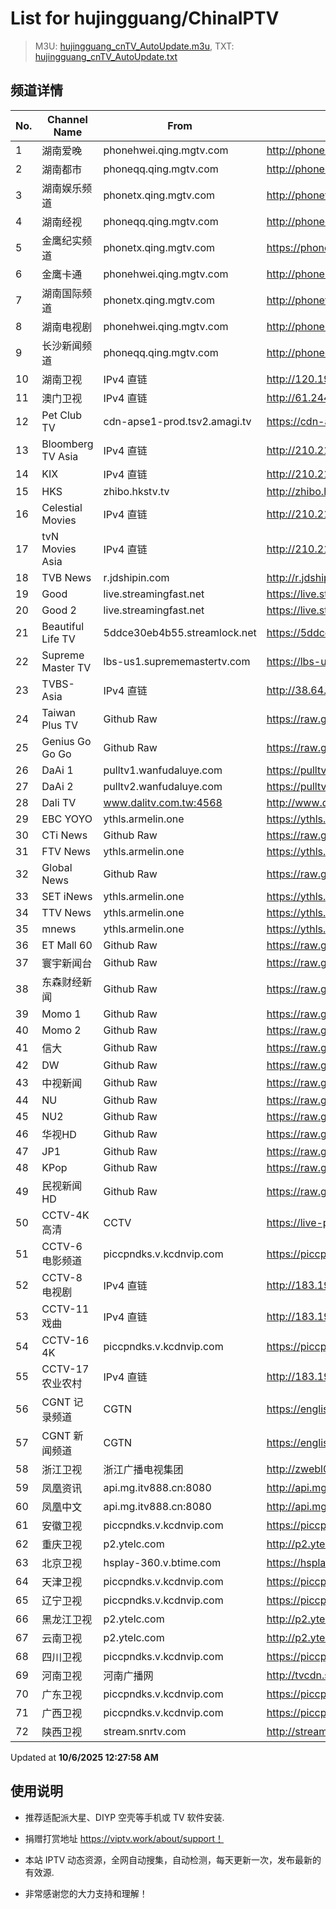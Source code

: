 # List for **hujingguang/ChinaIPTV**

> M3U: [hujingguang_cnTV_AutoUpdate.m3u](./hujingguang_cnTV_AutoUpdate.m3u ), TXT: [hujingguang_cnTV_AutoUpdate.txt](./txt/hujingguang_cnTV_AutoUpdate.txt )

## 频道详情

| No. | Channel Name | From | Source |
| --- | ------------ | ---- | ------ |
| 1 | 湖南爱晚 | phonehwei.qing.mgtv.com | <http://phonehwei.qing.mgtv.com/nn_live/nn_x64/dWlwPTEwNi4xNC4zOC41NSZ0ZXJtPTUmcWlkPSZjZG5leF9pZD1od19waG9uZSZjaHM9JmRlZj0xJnM9ODIzYTk5ZjhjZGEzNDFlMmMzN2RiZTMyM2FkMGRlODYmdWlkPSZ1dWlkPTJiZDllNzQxY2MyMDlhYjVkNGNkYmZlMWJmNjNkYzgzLTZhMGUyNjM3JnY9MiZhcz0wJmVzPTE3NTk3MDEzNzg,/HNGGMPP360.m3u8> |
| 2 | 湖南都市 | phoneqq.qing.mgtv.com | <http://phoneqq.qing.mgtv.com/nn_live/nn_x64/dWlwPTEwNi4xNC4zOC41NSZ0ZXJtPTUmcWlkPSZjZG5leF9pZD1xcV9waG9uZV9saXZlJmNocz0mZGVmPTEmcz1lOGViNDIxODFiODUyMzRmMDZlMjE0MGRjM2MwMWY1MSZ1aWQ9JnV1aWQ9MTFlZWFiMjM2ODRkNjYzMWJlM2M0NjYyMTQwOWI5OGItNmEwZTI2Mzcmdj0yJmFzPTAmZXM9MTc1OTY5NDQ0Mw,,/HNDSMPP360.m3u8> |
| 3 | 湖南娱乐频道 | phonetx.qing.mgtv.com | <http://phonetx.qing.mgtv.com/nn_live/nn_x64/dWlwPTEwNi4xNC4zOC41NSZ0ZXJtPTUmcWlkPSZjZG5leF9pZD10eF9waG9uZV9saXZlJmNocz0mZGVmPTEmcz1mZGQ1ZGIxYTAzNzViYmIwNGViZjRjMWZmMDY4NTcyZSZ1aWQ9JnV1aWQ9NmY2YWFhZmJmNmUxODE2ZjFkYTYzOTAwYWZmMmU5NmUtNmEwZTI2Mzcmdj0yJmFzPTAmZXM9MTc1OTY5ODE1Mg,,/HNYLMPP360.m3u8> |
| 4 | 湖南经视 | phoneqq.qing.mgtv.com | <http://phoneqq.qing.mgtv.com/nn_live/nn_x64/dWlwPTEwNi4xNC4zOC41NSZ0ZXJtPTUmcWlkPSZjZG5leF9pZD1xcV9waG9uZV9saXZlJmNocz0mZGVmPTEmcz1iODVhNDJmZWQ5ZDgwNGI5OTU2MzNkNDU1OTRiYWMzMiZ1aWQ9JnV1aWQ9OWZmMWU0NmRkODM5NmZkMzU4NWExYWU0NzQ5ODU5MmEtNmEwZTI2Mzcmdj0yJmFzPTAmZXM9MTc1OTY5NDQyMw,,/HNJSMPP360.m3u8> |
| 5 | 金鹰纪实频道 | phonetx.qing.mgtv.com | <https://phonetx.qing.mgtv.com/nn_live/nn_x64/dWlwPTEwNi4xNC4zOC41NSZ0ZXJtPTUmcWlkPSZjZG5leF9pZD10eF9waG9uZV9saXZlJmNocz0mZGVmPTEmcz0zMjU3ODNkMTllMTNjNmFjMjljMTYzOTI2ODJiMGFlNiZ1aWQ9JnV1aWQ9YWVkZThjMDkzNDJiYjM5ZGE4NjQ5NTEyMzAwMzRhNzItNmEwZTI2Mzcmdj0yJmFzPTAmZXM9MTc1OTY5ODAyOA,,/JYJSMPP360.m3u8> |
| 6 | 金鹰卡通 | phonehwei.qing.mgtv.com | <http://phonehwei.qing.mgtv.com/nn_live/nn_x64/dWlwPTEwNi4xNC4zOC41NSZ0ZXJtPTUmcWlkPSZjZG5leF9pZD1od19waG9uZSZjaHM9JmRlZj0xJnM9ZDg5ZmQzNDFmYzIyNGRkN2UzYmM3MWVlZjA1NGZiZWYmdWlkPSZ1dWlkPTBkNjRlOGQyY2M2Y2ZjZjY3NzVmNzdmYzlmY2U3NjJiLTZhMGUyNjM3JnY9MiZhcz0wJmVzPTE3NTk2OTE4OTc,/JYKTMPP360.m3u8> |
| 7 | 湖南国际频道 | phonetx.qing.mgtv.com | <http://phonetx.qing.mgtv.com/nn_live/nn_x64/dWlwPTEwNi4xNC4zOC41NSZ0ZXJtPTUmcWlkPSZjZG5leF9pZD10eF9waG9uZV9saXZlJmNocz0mZGVmPTEmcz04MWE5MTFiOTA5NzM2ZGIzMGIyZGUyNTdlNTAxMzVhNiZ1aWQ9JnV1aWQ9OWUyYjkyOWRkZjEwMThiODYwNGE1ZGZiNTk1NTE1NzQtNmEwZTI2Mzcmdj0yJmFzPTAmZXM9MTc1OTcwMTUxMg,,/HNGJMPP360.m3u8> |
| 8 | 湖南电视剧 | phonehwei.qing.mgtv.com | <http://phonehwei.qing.mgtv.com/nn_live/nn_x64/dWlwPTEwNi4xNC4zOC41NSZ0ZXJtPTUmcWlkPSZjZG5leF9pZD1od19waG9uZSZjaHM9JmRlZj0xJnM9OTEzOWMyNjAyMjM1YzAyNmI0YzYxNmFlN2I2OGJmN2EmdWlkPSZ1dWlkPTI0ZTYyZmNmYmE2YTEwMjY3Yzg2MTM1NmQwOWQ3OTEzLTZhMGUyNjM3JnY9MiZhcz0wJmVzPTE3NTk2OTQxODQ,/HNDSJMPP360.m3u8> |
| 9 | 长沙新闻频道 | phoneqq.qing.mgtv.com | <http://phoneqq.qing.mgtv.com/nn_live/nn_x64/dWlwPTEwNi4xNC4zOC41NSZ0ZXJtPTUmcWlkPSZjZG5leF9pZD1xcV9waG9uZV9saXZlJmNocz0mZGVmPTEmcz1kOGNmMDg0YjhhZjVlNzliYWUxMzBkMzVkY2Q1YTE4ZSZ1aWQ9JnV1aWQ9YzA3MDQyNGExYjgzMTE0ZDE2MDQ2NGNmZmM1YmRiOWQtNmEwZTI2Mzcmdj0yJmFzPTAmZXM9MTc1OTcwODU5Nw,,/CSXWMPP360.m3u8> |
| 10 | 湖南卫视 | IPv4 直链 | <http://120.196.232.43:8088/rrs03.hw.gmcc.net/PLTV/651/224/3221226698/1.m3u8> |
| 11 | 澳门卫视 | IPv4 直链 | <http://61.244.22.4/ch1/ch1.live/playlist.m3u8> |
| 12 | Pet Club TV | cdn-apse1-prod.tsv2.amagi.tv | <https://cdn-apse1-prod.tsv2.amagi.tv/linear/amg01076-lightningintern-petclub-samsungnz/playlist.m3u8> |
| 13 | Bloomberg TV Asia | IPv4 直链 | <http://210.210.155.37/dr9445/h/h03/index.m3u8> |
| 14 | KIX | IPv4 直链 | <http://210.210.155.37/dr9445/h/h07/index.m3u8> |
| 15 | HKS | zhibo.hkstv.tv | <http://zhibo.hkstv.tv/livestream/mutfysrq/playlist.m3u8> |
| 16 | Celestial Movies | IPv4 直链 | <http://210.210.155.37/dr9445/h/h14/index.m3u8> |
| 17 | tvN Movies Asia | IPv4 直链 | <http://210.210.155.37/dr9445/h/h21/index.m3u8> |
| 18 | TVB News | r.jdshipin.com | <http://r.jdshipin.com/CkuBd> |
| 19 | Good | live.streamingfast.net | <https://live.streamingfast.net/osmflivech1.m3u8> |
| 20 | Good 2 | live.streamingfast.net | <https://live.streamingfast.net/osmflivech2.m3u8> |
| 21 | Beautiful Life TV | 5ddce30eb4b55.streamlock.net | <https://5ddce30eb4b55.streamlock.net/bltvhd/bltv1/playlist.m3u8> |
| 22 | Supreme Master TV | lbs-us1.suprememastertv.com | <https://lbs-us1.suprememastertv.com/720p.m3u8> |
| 23 | TVBS-Asia | IPv4 直链 | <http://38.64.72.148/hls/modn/list/4005/playlist.m3u8> |
| 24 | Taiwan Plus TV | Github Raw | <https://raw.githubusercontent.com/ChiSheng9/iptv/master/TV78.m3u8> |
| 25 | Genius Go Go Go | Github Raw | <https://raw.githubusercontent.com/ChiSheng9/iptv/master/TV26.m3u8> |
| 26 | DaAi 1 | pulltv1.wanfudaluye.com | <https://pulltv1.wanfudaluye.com/live/tv1.m3u8> |
| 27 | DaAi 2 | pulltv2.wanfudaluye.com | <https://pulltv2.wanfudaluye.com/live/tv2.m3u8> |
| 28 | Dali TV | www.dalitv.com.tw:4568 | <http://www.dalitv.com.tw:4568/live/dali/index.m3u8> |
| 29 | EBC YOYO | ythls.armelin.one | <https://ythls.armelin.one/channel/UCiWRSesvSYmY7YOyz0tv_zQ.m3u8> |
| 30 | CTi News | Github Raw | <https://raw.githubusercontent.com/ChiSheng9/iptv/master/TV28.m3u8> |
| 31 | FTV News | ythls.armelin.one | <https://ythls.armelin.one/channel/UC2VmWn8dAqkzlQqvy02E1PA.m3u8> |
| 32 | Global News | Github Raw | <https://raw.githubusercontent.com/ChiSheng9/iptv/master/TV02.m3u8> |
| 33 | SET iNews | ythls.armelin.one | <https://ythls.armelin.one/channel/UCoNYj9OFHZn3ACmmeRCPwbA.m3u8> |
| 34 | TTV News | ythls.armelin.one | <https://ythls.armelin.one/channel/UC8ROUUjHzEQm-ndb69CX8Ww.m3u8> |
| 35 | mnews | ythls.armelin.one | <https://ythls.armelin.one/channel/UC4LjkybVKXCDlneVXlKAbmw.m3u8> |
| 36 | ET Mall 60 | Github Raw | <https://raw.githubusercontent.com/ChiSheng9/iptv/master/TV18.m3u8> |
| 37 | 寰宇新闻台 | Github Raw | <https://raw.githubusercontent.com/ChiSheng9/iptv/master/TV02.m3u8> |
| 38 | 东森财经新闻 | Github Raw | <https://raw.githubusercontent.com/ChiSheng9/iptv/master/TV03.m3u8> |
| 39 | Momo 1 | Github Raw | <https://raw.githubusercontent.com/ChiSheng9/iptv/master/TV04.m3u8> |
| 40 | Momo 2 | Github Raw | <https://raw.githubusercontent.com/ChiSheng9/iptv/master/TV05.m3u8> |
| 41 | 信大 | Github Raw | <https://raw.githubusercontent.com/ChiSheng9/iptv/master/TV07.m3u8> |
| 42 | DW | Github Raw | <https://raw.githubusercontent.com/ChiSheng9/iptv/master/TV08.m3u8> |
| 43 | 中视新闻 | Github Raw | <https://raw.githubusercontent.com/ChiSheng9/iptv/master/TV09.m3u8> |
| 44 | NU | Github Raw | <https://raw.githubusercontent.com/ChiSheng9/iptv/master/TV10.m3u8> |
| 45 | NU2 | Github Raw | <https://raw.githubusercontent.com/ChiSheng9/iptv/master/TV14.m3u8> |
| 46 | 华视HD | Github Raw | <https://raw.githubusercontent.com/ChiSheng9/iptv/master/TV12.m3u8> |
| 47 | JP1 | Github Raw | <https://raw.githubusercontent.com/ChiSheng9/iptv/master/TV15.m3u8> |
| 48 | KPop | Github Raw | <https://raw.githubusercontent.com/ChiSheng9/iptv/master/TV16.m3u8> |
| 49 | 民视新闻HD | Github Raw | <https://raw.githubusercontent.com/ChiSheng9/iptv/master/TV17.m3u8> |
| 50 | CCTV-4K 高清 | CCTV | <https://live-play-hls.cctvnews.cctv.com/CCTVChannel/channel_cctv4k_mbd.m3u8?auth_key=1759734145-1-pcs81afd2ddc52c43e2bf71fefed9538cac-26160ebe469b61c66bc969c9477f7567&yid=pcs81afd2ddc52c43e2bf71fefed9538cac> |
| 51 | CCTV-6 电影频道 | piccpndks.v.kcdnvip.com | <https://piccpndks.v.kcdnvip.com/audio/cctv6_2/index.m3u8> |
| 52 | CCTV-8 电视剧 | IPv4 直链 | <http://183.196.25.171:808/hls/77/index.m3u8> |
| 53 | CCTV-11 戏曲 | IPv4 直链 | <http://183.196.25.171:808/hls/11/index.m3u8> |
| 54 | CCTV-16 4K | piccpndks.v.kcdnvip.com | <https://piccpndks.v.kcdnvip.com/audio/cctv16_2/index.m3u8> |
| 55 | CCTV-17 农业农村 | IPv4 直链 | <http://183.196.25.171:808/hls/93/index.m3u8> |
| 56 | CGNT 记录频道 | CGTN | <https://english-livebkali.cgtn.com/live/doccgtn_0.m3u8> |
| 57 | CGNT 新闻频道 | CGTN | <https://english-livebkali.cgtn.com/live/encgtn_0.m3u8> |
| 58 | 浙江卫视 | 浙江广播电视集团 | <http://zwebl02.cztv.com/live/channel01720Pnew.m3u8?auth_key=1759680082-d85353f55fb7fd26f245fc5b3e3ac7e9-0-7d63f20ef32309cae73f99abb7344664> |
| 59 | 凤凰资讯 | api.mg.itv888.cn:8080 | <http://api.mg.itv888.cn:8080/hls/11ef1dc70d8/index.m3u8> |
| 60 | 凤凰中文 | api.mg.itv888.cn:8080 | <http://api.mg.itv888.cn:8080/hls/2f80047f91e/index.m3u8> |
| 61 | 安徽卫视 | piccpndks.v.kcdnvip.com | <https://piccpndks.v.kcdnvip.com/audio/anhui_2/index.m3u8> |
| 62 | 重庆卫视 | p2.ytelc.com | <http://p2.ytelc.com/videojs.php?id=https://sjlivecdn9.cbg.cn/202510052218/app_2/_definst_/ls_2.stream/chunklist.m3u8> |
| 63 | 北京卫视 | hsplay-360.v.btime.com | <https://hsplay-360.v.btime.com/live_btime/btv_sn_20170706_s1/index.m3u8?time=1759677156&sign=01bebdc8d74548368622f7f10aff7f12> |
| 64 | 天津卫视 | piccpndks.v.kcdnvip.com | <https://piccpndks.v.kcdnvip.com/audio/tianjin_2/index.m3u8> |
| 65 | 辽宁卫视 | piccpndks.v.kcdnvip.com | <https://piccpndks.v.kcdnvip.com/audio/liaoning_2/index.m3u8> |
| 66 | 黑龙江卫视 | p2.ytelc.com | <http://p2.ytelc.com/videojs.php?id=https://idclive.hljtv.com:4430/live/hljws_own.m3u8> |
| 67 | 云南卫视 | p2.ytelc.com | <http://p2.ytelc.com/xgplayer.php?id=https://hwapi.yntv.net/ew265l/z1z6s5.m3u8> |
| 68 | 四川卫视 | piccpndks.v.kcdnvip.com | <https://piccpndks.v.kcdnvip.com/audio/sichuan_2/index.m3u8> |
| 69 | 河南卫视 | 河南广播网 | <http://tvcdn.stream3.hndt.com/tv/65c4a6d5017e1000b2b6ea2500000000_transios/playlist.m3u8?wsSecret=dc89b899b73b2751fec5d7253c0f2d1a&wsTime=1759692083> |
| 70 | 广东卫视 | piccpndks.v.kcdnvip.com | <https://piccpndks.v.kcdnvip.com/audio/guangdong_2/index.m3u8> |
| 71 | 广西卫视 | piccpndks.v.kcdnvip.com | <https://piccpndks.v.kcdnvip.com/audio/guangxi_2/index.m3u8> |
| 72 | 陕西卫视 | stream.snrtv.com | <http://stream.snrtv.com/sxbc-star-ceqLZ8.m3u8> |

Updated at **10/6/2025 12:27:58 AM**

## 使用说明

- 推荐适配派大星、DIYP 空壳等手机或 TV 软件安装.

- 捐赠打赏地址 <https://viptv.work/about/support！>

- 本站 IPTV 动态资源，全网自动搜集，自动检测，每天更新一次，发布最新的有效源.

- 非常感谢您的大力支持和理解！
